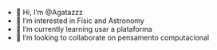 - 👋 Hi, I’m @Agatazzz
- 👀 I’m interested in Físic and Astronomy
- 🌱 I’m currently learning usar a plataforma
- 💞️ I’m looking to collaborate on pensamento computacional

<!---
Agatazzz/Agatazzz is a ✨ special ✨ repository because its `README.md` (this file) appears on your GitHub profile.
You can click the Preview link to take a look at your changes.
--->
